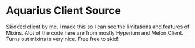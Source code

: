 # Aquarius Client Source
 Skidded client by me, I made this so I can see the limitations and features of Mixins. Alot of the code here are from mostly Hyperium and Melon Client. Turns out mixins is very nice. Free free to skid!

